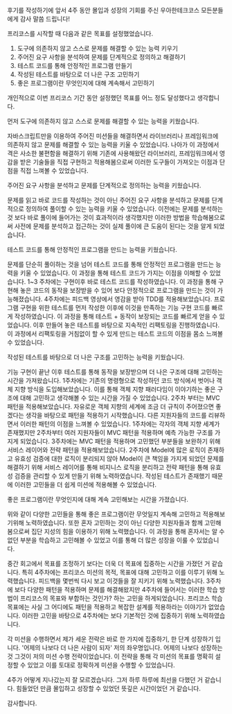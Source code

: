 후기를 작성하기에 앞서 4주 동안 몰입과 성장의 기회를 주신 우아한테크코스 모든분들에게 감사 말씀 드립니다!

프리코스를 시작할 때 다음과 같은 목표를 설정했었습니다.

1. 도구에 의존하지 않고 스스로 문제를 해결할 수 있는 능력 키우기
2. 주어진 요구 사항을 분석하여 문제를 단계적으로 정의하고 해결하기 
3. 테스트 코드를 통해 안정적인 프로그램 만들기
4. 작성된 테스트를 바탕으로 더 나은 구조 고민하기
5. 좋은 프로그램이란 무엇인지에 대해 계속해서 고민하기

개인적으로 이번 프리코스 기간 동안 설정했던 목표를 어느 정도 달성했다고 생각합니다. 

먼저 도구에 의존하지 않고 스스로 문제를 해결할 수 있는 능력을 키웠습니다. 

자바스크립트만을 이용하여 주어진 미션들을 해결하면서 라이브러리나 프레임워크에 의존하지 않고 문제를 해결할 수 있는 능력을 키울 수 있었습니다. 나아가 이 과정에서 격은 사소한 불편함을 해결하기 위해 기존에 사용해왔던 라이브러리, 프레임워크에서 영감을 받은 기술들을 직접 구현하고 적용해봄으로써 이러한 도구들이 가져오는 이점과 단점을 직접 느껴볼 수 있었습니다. 

주어진 요구 사항을 분석하고 문제를 단계적으로 정의하는 능력을 키웠습니다.

문제를 읽고 바로 코드를 작성하는 것이 아닌 주어진 요구 사항을 분석하고 문제를 단계적으로 정의하여 풀이할 수 있는 능력을 키울 수 있었습니다. 이전에는 문제를 분석하는 것 보다 바로 풀이에 들어가는 것이 효과적이라 생각했지만 이러한 방법을 학습해봄으로써 사전에 문제를 분석하고 접근하는 것이 실제 풀이에 큰 도움이 된다는 것을 알게 되었습니다.

테스트 코드를 통해 안정적인 프로그램을 만드는 능력을 키웠습니다.

문제를 단순히 풀이하는 것을 넘어 테스트 코드를 통해 안정적인 프로그램을 만드는 능력을 키울 수 있었습니다. 이 과정을 통해 테스트 코드가 가지는 이점을 이해할 수 있었습니다. 1~3 주차에는 구현이후 바로 테스트 코드를 작성하였습니다. 이 과정을 통해 구현해 놓은 코드의 동작을 보장받을 수 있어 보다 안정적으로 프로그램을 만드는 것이 가능해졌습니다. 4주차에는 피드백 영상에서 영감을 받아 TDD를 적용해보았습니다. 프로그램 구현을 위한 테스트를 먼저 작성한 이후에 이것을 만족하는 기능 구현 코드를 빠르게 작성하였습니다. 이 과정을 통해 테스트 + 동작이 보장되는 코드를 빠르게 얻을 수 있었습니다. 이후 만들어 놓은 테스트를 바탕으로 지속적인 리팩토링을 진행하였습니다. 이 과정에서 리팩토링을 거침없이 할 수 있게 만드는 테스트 코드의 이점을 몸소 느껴볼 수 있었습니다. 

작성된 테스트를 바탕으로 더 나은 구조를 고민하는 능력을 키웠습니다.

기능 구현이 끝난 이후 테스트를 통해 동작을 보장받으며 더 나은 구조에 대해 고민하는 시간을 가져왔습니다. 1주차에는 기존의 명령형으로 작성하던 코드 방식에서 벗어나 객체 지향 방식을 도입해보았습니다. 이를 통해 객체 지향 패러다임이 이야기하는 좋은 구조에 대해 고민하고 생각해볼 수 있는 시간을 가질 수 있었습니다. 2주차 부터는 MVC 패턴을 적용해보았습니다. 자유로운 객체 지향의 세계에 조금 더 규칙이 주어졌으면 좋겠다는 생각을 바탕으로 패턴을 적용하기 시작했습니다. 다른 지원자들의 코드를 리뷰하면서 이러한 패턴의 이점을 느껴볼 수 있었습니다. 1주차에는 각자의 객체 지향 세계가 존재했지만 2주차부터 여러 지원자들이 MVC 패턴을 적용하며 예측 가능한 구조를 가지게 되었습니다. 3주차에는 MVC 패턴을 적용하며 고민했던 부분들을 보완하기 위해 서비스 레이어와 전략 패턴을 적용해보았습니다. 2주차에 Model에 많은 로직이 존재하고 유효성 검증에 대한 로직이 분리되지 않아 Model이 큰 책임을 가지게 되었던 문제를 해결하기 위해 서비스 레이어를 통해 비지니스 로직을 분리하고 전략 패턴을 통해 유효성 검증을 관리할 수 있게 만들기 위해 노력하였습니다. 작성된 테스트가 존재했기 때문에 이러한 고민들을 더 쉽게 미션에 적용해볼 수 있었습니다.

좋은 프로그램이란 무엇인지에 대해 계속 고민해보는 시간을 가졌습니다.

위와 같이 다양한 고민들을 통해 좋은 프로그램이란 무엇일지 계속해 고민하고 적용해보기위해 노력하였습니다. 또한 혼자 고민하는 것이 아닌 다양한 지원자들과 함께 고민해봄으로써 집단 지성의 힘을 이용하기 위해 노력했습니다. 이 과정을 통해 혼자서는 알 수 없던 부분을 학습하고 고민해볼 수 있었고 이를 통해 더 많은 성장을 이룰 수 있었습니다.

중간 회고에서 목표를 조정하기 보다는 더욱 더 목표에 집중하는 시간을 가졌던 거 같습니다. 특히 4주차에는 프리코스 미션의 목적, 목표에 대해 고민하고 이를 이루기 위해 노력했습니다. 피드백을 몇번씩 다시 보고 이것들을 잘 지키기 위해 노력했습니다. 3주차에 보다 다양한 패턴을 적용하며 문제를 해결해왔지만 4주차에 들어서는 이러한 학습 방법이 프리코스의 목표와 부합하는 것인가? 하는 고민을 하게되었습니다. 프리코스 학습 목표에는 사실 그 어디에도 패턴을 적용하고 복잡한 설계를 적용하라는 이야기가 없었습니다. 이러한 고민을 바탕으로 4주차에는 보다 기본적인 것에 집중하기 위해 노력하였습니다.

각 미션을 수행하면서 제가 세운 전략은 바로 한 가지에 집중하기, 한 단계 성장하기 입니다. '어제의 나보다 더 나은 사람이 되자' 저의 좌우명입니다. 어제의 나보다 성장하는 것 그것이 저의 미션 수행 전략이었습니다. 이 전략을 통해 각 미션의 목표를 명확히 설정할 수 있었고 이를 토대로 정확하게 미션을 수행할 수 있었습니다.

4주가 어떻게 지나갔는지 잘 모르겠습니다. 그저 하루 하루에 최선을 다했던 거 같습니다. 힘들었던 만큼 몰입하고 성장할 수 있었던 뜻깊은 시간이었던 거 같습니다.

감사합니다.


